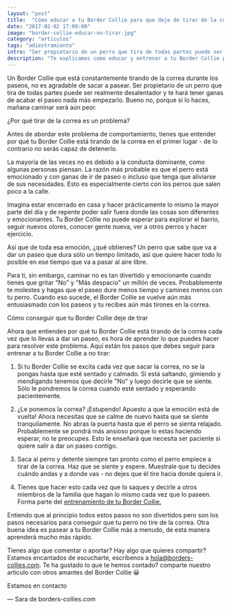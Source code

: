 ```yaml
---
layout: "post"
title:  "Cómo educar a tu Border Collie para que deje de tirar de la correa"
date: "2017-02-02 17:00:00"
image: "border-collie-educar-no-tirar.jpg"
category: "articulos"
tags: "adiestramiento"
intro: "Ser propietario de un perro que tira de todas partes puede ser realmente desalentador y te hará tener ganas de acabar el paseo nada más empezarlo."
description: "Te explicamos como educar y entrenar a tu Border Collie para enseñarle a que deje de tirar de la correa para que deis un paseo tranquilos y felices"
---
```


Un Border Collie que está constantemente tirando de la correa durante los paseos, no es agradable de sacar a pasear. Ser propietario de un perro que tira de todas partes puede ser realmente desalentador y te hará tener ganas de acabar el paseo nada más empezarlo. Bueno no, porque si lo haces, mañana caminar será aún peor.

¿Por qué tirar de la correa es un problema?

Antes de abordar este problema de comportamiento, tienes que entender por qué tu Border Collie está tirando de la correa en el primer lugar - de lo contrario no serás capaz de detenerlo.

La mayoría de las veces no es debido a la conducta dominante, como algunas personas piensan.
La razón más probable es que el perro está emocionado y con ganas de ir de paseo o incluso que tenga que aliviarse de sus necesidades. Esto es especialmente cierto con los perros que salen poco a la calle.

Imagina estar encerrado en casa y hacer prácticamente lo mismo la mayor parte del día y de repente poder salir fuera donde las cosas son diferentes y emocionantes. Tu Border Collie no puede esperar para explorar el barrio, seguir nuevos olores, conocer gente nueva, ver a otros perros y hacer ejercicio.

Así que de toda esa emoción, ¿qué obtienes? Un perro que sabe que va a dar un paseo que dura sólo un tiempo limitado, así que quiere hacer todo lo posible en ese tiempo que va a  pasar al aire libre.

Para ti, sin embargo, caminar no es tan divertido y emocionante cuando tienes que gritar "No" y "Más despacio" un millón de veces. Probablemente te molestes y hagas que el paseo dure menos tiempo y camines menos con tu perro. Cuando eso sucede, el Border Collie se vuelve aún más entusiasmado con los paseos y tu recibes aún más tirones en la correa.

Cómo conseguir que tu Border Collie deje de tirar

Ahora que entiendes por qué tu Border Collie está tirando de la correa cada vez que lo llevas a dar un paseo, es hora de aprender lo que puedes hacer para resolver este problema. Aquí están los pasos que debes seguir para entrenar a tu Border Collie a no tirar:

1. Si tu Border Collie se excita cada vez que sacar la correa, no se la pongas hasta que esté sentado y calmado. Si está saltando, gimiendo y mendigando tenemos que decirle  "No" y luego decirle que se siente. Sólo le pondremos la correa cuando esté sentado y esperando pacientemente.

2. ¿Le ponemos la correa? ¡Estupendo! Apuesto a que la emoción está de vuelta!
Ahora necesitas que se calme de nuevo hasta que se siente tranquilamente. No abras la puerta hasta que el perro se sienta relajado. Probablemente se pondrá más ansioso porque lo estas haciendo esperar, no te preocupes. Esto le enseñará que necesita ser paciente si quiere salir a dar un paseo contigo.

3. Saca al perro y detente siempre tan pronto como el perro empiece a tirar de la correa. Haz que se siente y espere. Muestrale que tu decides cuándo andas y a donde vas - no dejes que él tire hacia donde quiera ir.

4. Tienes que hacer esto cada vez que lo saques y decirle a otros miembros de la familia que hagan lo mismo cada vez que lo paseen. Forma parte del <a href="{{ site.url }}/como-entrenar-un-cachorro-de-border-collie"> entrenamiento de tu Border Collie.</a>

Entiendo que al principio todos estos pasos no son divertidos pero son los pasos necesarios para conseguir que tu perro no tire de la correa.
Otra buena idea es pasear a tu Border Collie más a menudo, de esta manera aprenderá mucho más rápido.

Tienes algo que comentar o aportar? Hay algo que quieres compartir? Estamos encantados de escucharte, escríbenos a hola@borders-collies.com.
Te ha gustado lo que te hemos contado? comparte nuestro articulo con otros amantes del Border Collie 😀

Estamos en contacto

— Sara de borders-collies.com

